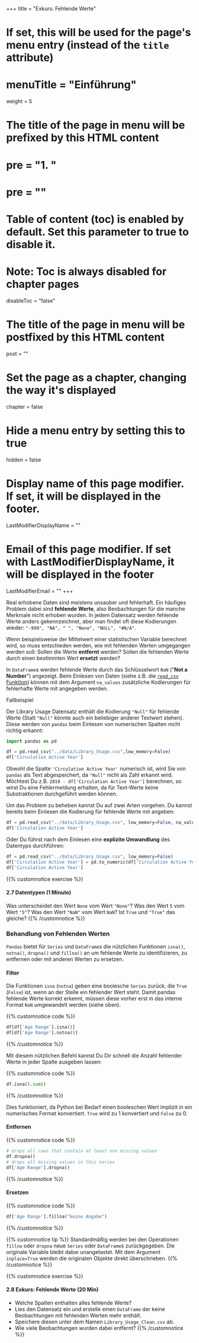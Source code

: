 +++
title = "Exkurs: Fehlende Werte"
# If set, this will be used for the page's menu entry (instead of the `title` attribute)
# menuTitle = "Einführung"
weight = 5
# The title of the page in menu will be prefixed by this HTML content
# pre = "<b>1. </b>"
# pre = "<i class='fab fa-github'></i>"
# Table of content (toc) is enabled by default. Set this parameter to true to disable it.
# Note: Toc is always disabled for chapter pages
disableToc = "false"

# The title of the page in menu will be postfixed by this HTML content
post = ""
# Set the page as a chapter, changing the way it's displayed
chapter = false
# Hide a menu entry by setting this to true
hidden = false
# Display name of this page modifier. If set, it will be displayed in the footer.
LastModifierDisplayName = ""
# Email of this page modifier. If set with LastModifierDisplayName, it will be displayed in the footer
LastModifierEmail = ""
+++

Real erhobene Daten sind meistens unsauber und fehlerhaft. Ein häufiges Problem dabei sind **fehlende Werte**, also Beobachtungen für die manche Merkmale nicht erhoben wurden. In jedem Datensatz werden fehlende Werte anders gekennzeichnet, aber man findet oft diese Kodierungen wieder: `"-999", "NA", " ", "None", "NULL", "#N/A"`.

Wenn beispielsweise der Mittelwert einer statistischen Variable berechnet wird, so muss entschieden werden, wie mit fehlenden Werten umgegangen werden soll: Sollen die Werte **entfernt** werden? Sollen die fehlenden Werte durch einen bestimmten Wert **ersetzt** werden?

In `DataFrame`s werden fehlende Werte durch das Schlüsselwort `NaN` ("**Not a Number**") angezeigt. Beim Einlesen von Daten (siehe z.B. die [`read_csv` Funktion](https://pandas.pydata.org/pandas-docs/stable/reference/api/pandas.read_csv.html)) können mit dem Argument `na_values` zusätzliche Kodierungen für fehlerhafte Werte mit angegeben werden.

Fallbeispiel

Der Library Usage Datensatz enthält die Kodierung `"Null"` für fehlende Werte (Statt `"Null"` könnte auch ein beliebiger anderer Textwert stehen). Diese werden von `pandas` beim Einlesen von numerischen Spalten nicht richtig erkannt:

```python
import pandas as pd

df = pd.read_csv("../data/Library_Usage.csv",low_memory=False)
df['Circulation Active Year']
```
Obwohl die Spalte `'Circulation Active Year'` numerisch ist, wird Sie von `pandas` als Text abgespeichert, da `"Null"` nicht als Zahl erkannt wird. Möchtest Du z.B. `2019 - df['Circulation Active Year']` berechnen, so wirst Du eine Fehlermeldung erhalten, da für Text-Werte keine Substraktionen durchgeführt werden können.

Um das Problem zu beheben kannst Du auf zwei Arten vorgehen. Du kannst bereits beim Einlesen die Kodierung für fehlende Werte mit angeben:

```python
df = pd.read_csv("../data/Library_Usage.csv", low_memory=False, na_values="Null")
df['Circulation Active Year']
```

Oder Du führst nach dem Einlesen eine **explizite Umwandlung** des Datentyps durchführen:

```python
df = pd.read_csv("../data/Library_Usage.csv", low_memory=False)
df['Circulation Active Year'] = pd.to_numeric(df['Circulation Active Year'], errors='coerce')
df['Circulation Active Year']
```

{{% customnotice exercise %}}

#### 2.7  Datentypen (1 Minute)

Was unterscheidet den Wert `None` vom Wert `"None"`? Was den Wert `5` vom Wert `"5"`? Was den Wert `"NaN"` vom Wert `NaN`? Ist `True` und `"True"` das gleiche?
{{% /customnotice %}}


### Behandlung von Fehlenden Werten

`Pandas` bietet für `Series` und `DataFrame`s die nützlichen Funktionen `isna()`, `notna()`, `dropna()` und `fillna()` an um fehlende Werte zu identifizieren, zu entfernen oder mit anderen Werten zu ersetzen.

#### Filter

Die Funktionen `isna` (`notna`) geben eine boolesche `Series` zurück, die `True` (`False`) ist, wenn an der Stelle ein fehlender Wert steht. Damit pandas fehlende Werte korrekt erkennt, müssen diese vorher erst in das interne Format `NaN` umgewandelt werden (siehe oben). 


{{% customnotice code %}}
```python
df[df['Age Range'].isna()]
df[df['Age Range'].notna()]
```
{{% /customnotice %}}

Mit diesem nützlichen Befehl kannst Du Dir schnell die Anzahl fehlender Werte in jeder Spalte ausgeben lassen: 

{{% customnotice code %}}
```python
df.isna().sum()
```
{{% /customnotice %}}

Dies funktioniert, da Python bei Bedarf einen booleschen Wert implizit in ein numerisches Format konvertiert. `True` wird zu 1 konvertiert und `False` zu 0. 


#### Entfernen

{{% customnotice code %}}
```python
# drops all rows that contain at least one missing values
df.dropna()
# drops all missing values in this series
df['Age Range'].dropna()
```
{{% /customnotice %}}

#### Ersetzen

{{% customnotice code %}}
```python
df['Age Range'].fillna("keine Angabe")
```
{{% /customnotice %}}

{{% customnotice tip %}}
Standardmäßig werden bei den Operationen `fillna` oder `dropna` neue `Series` oder `DataFrame`s zurückgegeben. Die originale Variable bleibt dabei unangetastet. Mit dem Argument `inplace=True` werden die originalen Objekte direkt überschrieben.
{{% /customnotice %}}


{{% customnotice exercise %}}

#### 2.8 Exkurs: Fehlende Werte (20 Min)

- Welche Spalten enthalten alles fehlende Werte?
- Lies den Datensatz ein und erstelle einen `DataFrame` der keine Beobachtungen mit fehlenden Werten mehr enthält.
- Speichere diesen unter dem Namen `Library_Usage_Clean.csv` ab.
- Wie viele Beobachtungen wurden dabei entfernt?
{{% /customnotice %}}
